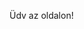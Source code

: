 <html>
    <meta charset="UTF-8">
<head>

</head>
<style>
    .termek{
        font-family: Arial, Helvetica, sans-serif;
        font-weight: bolder;
        font-size: 42px;
        position: absolute;
        top: 90px;
        left: 540px;
    }

</style>
</html>
<body>
    <p class="welcome">Üdv az oldalon!</p>
</body>
